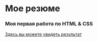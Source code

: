 # Мое резюме

### Моя первая работа по HTML & CSS

[Здесь вы можете увидеть результат](https://zebraya.github.io/resume/)
